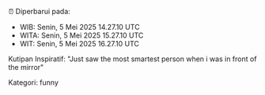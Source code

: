 ⏰ Diperbarui pada:
- WIB: Senin, 5 Mei 2025 14.27.10 UTC
- WITA: Senin, 5 Mei 2025 15.27.10 UTC
- WIT: Senin, 5 Mei 2025 16.27.10 UTC

Kutipan Inspiratif:
"Just saw the most smartest person when i was in front of the mirror"


Kategori: funny

